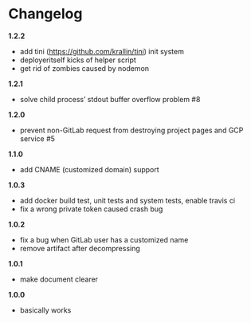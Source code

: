 # Changelog

**1.2.2**
- add tini (https://github.com/krallin/tini) init system
- deployeritself kicks of helper script
- get rid of zombies caused by nodemon

**1.2.1**
- solve child process’ stdout buffer overflow problem #8

**1.2.0**
- prevent non-GitLab request from destroying project pages and GCP service #5

**1.1.0**
- add CNAME (customized domain) support

**1.0.3**
- add docker build test, unit tests and system tests, enable travis ci
- fix a wrong private token caused crash bug

**1.0.2**
- fix a bug when GitLab user has a customized name
- remove artifact after decompressing

**1.0.1**
- make document clearer

**1.0.0**
- basically works
